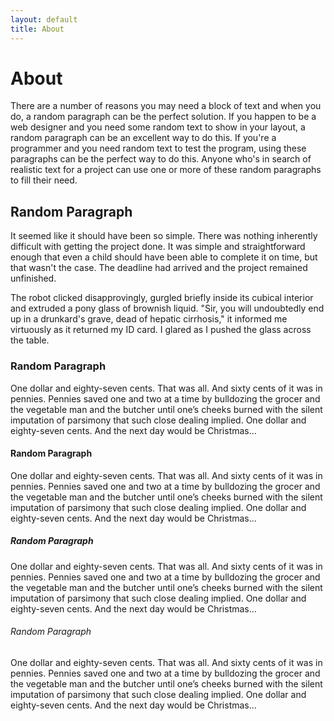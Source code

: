 ```yaml
---
layout: default
title: About
---
```

# About

There are a number of reasons you may need a block of text and when you do, a random paragraph can be the perfect solution. If you happen to be a web designer and you need some random text to show in your layout, a random paragraph can be an excellent way to do this. If you're a programmer and you need random text to test the program, using these paragraphs can be the perfect way to do this. Anyone who's in search of realistic text for a project can use one or more of these random paragraphs to fill their need.

## Random Paragraph

It seemed like it should have been so simple. There was nothing inherently difficult with getting the project done. It was simple and straightforward enough that even a child should have been able to complete it on time, but that wasn't the case. The deadline had arrived and the project remained unfinished.

The robot clicked disapprovingly, gurgled briefly inside its cubical interior and extruded a pony glass of brownish liquid. "Sir, you will undoubtedly end up in a drunkard's grave, dead of hepatic cirrhosis," it informed me virtuously as it returned my ID card. I glared as I pushed the glass across the table.

### Random Paragraph

One dollar and eighty-seven cents. That was all. And sixty cents of it was in pennies. Pennies saved one and two at a time by bulldozing the grocer and the vegetable man and the butcher until one’s cheeks burned with the silent imputation of parsimony that such close dealing implied. One dollar and eighty-seven cents. And the next day would be Christmas...

#### Random Paragraph

One dollar and eighty-seven cents. That was all. And sixty cents of it was in pennies. Pennies saved one and two at a time by bulldozing the grocer and the vegetable man and the butcher until one’s cheeks burned with the silent imputation of parsimony that such close dealing implied. One dollar and eighty-seven cents. And the next day would be Christmas...

##### Random Paragraph

One dollar and eighty-seven cents. That was all. And sixty cents of it was in pennies. Pennies saved one and two at a time by bulldozing the grocer and the vegetable man and the butcher until one’s cheeks burned with the silent imputation of parsimony that such close dealing implied. One dollar and eighty-seven cents. And the next day would be Christmas...

###### Random Paragraph

One dollar and eighty-seven cents. That was all. And sixty cents of it was in pennies. Pennies saved one and two at a time by bulldozing the grocer and the vegetable man and the butcher until one’s cheeks burned with the silent imputation of parsimony that such close dealing implied. One dollar and eighty-seven cents. And the next day would be Christmas...